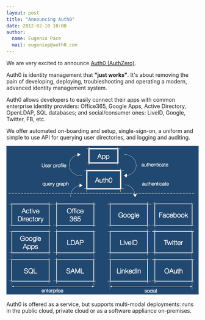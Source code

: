 ```yaml
---
layout: post
title: "Announcing Auth0"
date: 2012-02-10 10:00
author: 
  name: Eugenio Pace
  mail: eugeniop@auth0.com
---
```


We are very excited to announce [Auth0 (AuthZero)](http://www.auth0.com).

Auth0 is identity management that __"just works"__. It's about removing the pain of developing, deploying, troubleshooting and operating a modern, advanced identity management system.

Auth0 allows developers to easily connect their apps with common enterprise identity providers: Office365, Google Apps, Active Directory, OpenLDAP, SQL databases; and social/consumer ones: LiveID, Google, Twitter, FB, etc.

We offer automated on-boarding and setup, single-sign-on, a uniform and simple to use API for querying user directories, and logging and auditing.

![](img/auth0-hilevel-arch.png)

Auth0 is offered as a service, but supports multi-modal deployments: runs in the public cloud, private cloud or as a software appliance on-premises.
